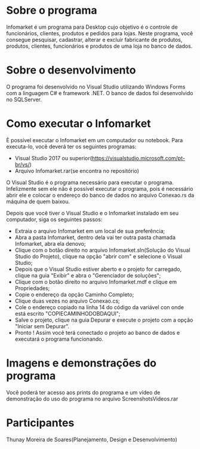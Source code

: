 <h1>Sobre o programa</h1>

Infomarket é um programa para Desktop cujo objetivo é o controle de funcionários, clientes, produtos e pedidos para lojas. Neste programa, você consegue pesquisar, cadastrar, alterar e excluir fabricante de produtos, produtos, clientes, funcionários e produtos de uma loja no banco de dados.

<h1>Sobre o desenvolvimento</h1>

O programa foi desenvolvido no Visual Studio utilizando Windows Forms com a linguagem C# e framework .NET. O banco de dados foi desenvolvido no SQLServer.

<h1>Como executar o Infomarket</h1>

È possível executar o Infomarket em um computador ou notebook. Para executa-lo, você deverá ter os seguintes programas:

- Visual Studio 2017 ou superior(https://visualstudio.microsoft.com/pt-br/vs/)
- Arquivo Infomarket.rar(se encontra no repositório)

O Visual Studio é o programa necessário para executar o programa. Infelizmente sem ele não é possível executar o programa, pois é necessário abrir ele e colocar o endereço do banco de dados no arquivo Conexao.rs da máquina de quem baixou.

Depois que você tiver o Visual Studio e o Infomarket instalado em seu computador, siga os seguintes passos:

- Extraia o arquivo Infomarket em um local de sua preferência;
- Abra a pasta Infomarket, dentro dela vai ter outra pasta chamada Infomarket, abra ela denovo;
- Clique com o botão direito no arquivo Infomarket.sln(Solução do Visual Studio do Projeto), clique na opção "abrir com" e selecione o Visual Studio;
- Depois que o Visual Studio estiver aberto e o projeto for carregado, clique na guia "Exibir" e abra o "Gerenciador de soluções";
- Clique com o botão direito no arquivo Infomarket.mdf e clique em Propriedades;
- Copie o endereço da opção Caminho Completo;
- Clique duas vezes no arquivo Conexao.cs;
- Cole o endereço copiado na linha 14 do código da variável con onde está escrito "COPIECAMINHODOBDAQUI";
- Salve o projeto, clique na guia Depurar e execute o projeto com a opção "Iniciar sem Depurar".
- Pronto ! Assim você terá conectado o projeto ao banco de dados e executará o programa funcionando.

<h1>Imagens e demonstrações do programa</h1>

Você poderá ter acesso aos prints do programa e um vídeo de demonstração do uso do programa no arquivo ScreenshotsVideos.rar

<h1>Participantes</h1>

Thunay Moreira de Soares(Planejamento, Design e Desenvolvimento)


